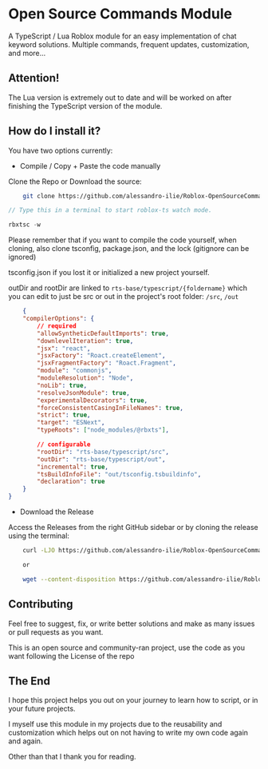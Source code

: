 # Open Source Commands Module

A TypeScript / Lua Roblox module for an easy implementation of chat keyword solutions. Multiple commands, frequent updates, customization, and more...

## Attention!

The Lua version is extremely out to date and will be worked on after finishing the TypeScript version of the module.

## How do I install it?

You have two options currently:
- Compile / Copy + Paste the code manually

Clone the Repo or Download the source:

```bash
    git clone https://github.com/alessandro-ilie/Roblox-OpenSourceCommands
```

```ts
// Type this in a terminal to start roblox-ts watch mode.

rbxtsc -w
```

Please remember that if you want to compile the code yourself, when cloning, also clone tsconfig, package.json, and the lock (gitignore can be ignored)

tsconfig.json if you lost it or initialized a new project yourself.

outDir and rootDir are linked to `rts-base/typescript/{foldername}` which you can edit to just be src or out in the project's root folder: `/src`, `/out`

```json
    {
	"compilerOptions": {
		// required
		"allowSyntheticDefaultImports": true,
		"downlevelIteration": true,
		"jsx": "react",
		"jsxFactory": "Roact.createElement",
		"jsxFragmentFactory": "Roact.Fragment",
		"module": "commonjs",
		"moduleResolution": "Node",
		"noLib": true,
		"resolveJsonModule": true,
		"experimentalDecorators": true,
		"forceConsistentCasingInFileNames": true,
		"strict": true,
		"target": "ESNext",
		"typeRoots": ["node_modules/@rbxts"],

		// configurable
		"rootDir": "rts-base/typescript/src",
		"outDir": "rts-base/typescript/out",
		"incremental": true,
		"tsBuildInfoFile": "out/tsconfig.tsbuildinfo",
		"declaration": true
	}
}
```

- Download the Release

Access the Releases from the right GitHub sidebar or by cloning the release using the terminal:

```bash
    curl -LJO https://github.com/alessandro-ilie/Roblox-OpenSourceCommands/archive/refs/tags/not-compiled.zip

    or

    wget --content-disposition https://github.com/alessandro-ilie/Roblox-OpenSourceCommands/archive/refs/tags/not-compiled.zip
```

## Contributing 

Feel free to suggest, fix, or write better solutions and make as many issues or pull requests as you want.

This is an open source and community-ran project, use the code as you want following the License of the repo

## The End

I hope this project helps you out on your journey to learn how to script, or in your future projects.

I myself use this module in my projects due to the reusability and customization
which helps out on not having to write my own code again and again.

Other than that I thank you for reading.